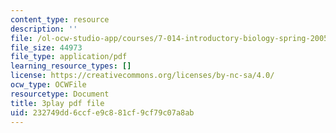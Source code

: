 ```yaml
---
content_type: resource
description: ''
file: /ol-ocw-studio-app/courses/7-014-introductory-biology-spring-2005/232749dd6ccfe9c881cf9cf79c07a8ab_40Sum5KfG1Q.pdf
file_size: 44973
file_type: application/pdf
learning_resource_types: []
license: https://creativecommons.org/licenses/by-nc-sa/4.0/
ocw_type: OCWFile
resourcetype: Document
title: 3play pdf file
uid: 232749dd-6ccf-e9c8-81cf-9cf79c07a8ab
---
```

